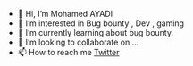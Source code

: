 - 👋 Hi, I’m Mohamed AYADI
- 👀 I’m interested in Bug bounty , Dev , gaming
- 🌱 I’m currently learning about bug bounty.
- 💞️ I’m looking to collaborate on ...
- 📫 How to reach me [Twitter](https://twitter.com/ayadiX01)

<!---
ayadim/ayadim is a ✨ special ✨ repository because its `README.md` (this file) appears on your GitHub profile.
You can click the Preview link to take a look at your changes.
--->
